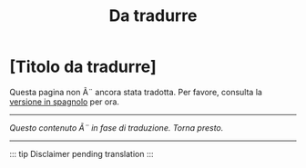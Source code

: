 ﻿---
title: [Da tradurre]
---

<!-- TODO: translation missing - Italian version -->

# [Titolo da tradurre]

Questa pagina non Ã¨ ancora stata tradotta. Per favore, consulta la [versione in spagnolo](/es/mitos-amor-continuacion) per ora.

---

*Questo contenuto Ã¨ in fase di traduzione. Torna presto.*

---

::: tip
Disclaimer pending translation
:::
